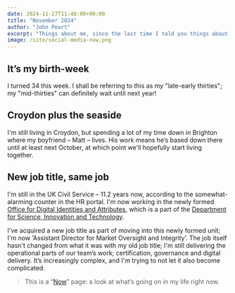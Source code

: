 ```yaml
---
date: 2024-11-27T11:40:00+00:00
title: "November 2024"
author: "John Peart"
excerpt: "Things about me, since the last time I told you things about me."
image: /site/social-media-now.png
---
```


## It’s my birth-week

I turned 34 this week. I shall be referring to this as my "late-early thirties"; my "mid-thirties" can definitely wait until next year!

## Croydon plus the seaside

I'm still living in Croydon, but spending a lot of my time down in Brighton where my boyfriend – Matt – lives. His work means he’s based down there until at least next October, at which point we'll hopefully start living together.

## New job title, same job

I'm still in the UK Civil Service – 11.2 years now, according to the somewhat-alarming counter in the HR portal. I'm now working in the newly formed [Office for Digital Identities and Attributes](//gov.uk/ofdia), which is a part of the [Department for Science, Innovation and Technology](//www.gov.uk/dsit). 

I've acquired a new job title as part of moving into this newly formed unit; I'm now ‘Assistant Director for Market Oversight and Integrity’. The job itself hasn't changed from what it was with my old job title; I'm still delivering the operational parts of our team’s work; certification, governance and digital delivery. It’s increasingly complex, and I'm trying to not let it also become complicated.

> This is a “[Now](//nownownow.com)” page: a look at what’s going on in my life right now.